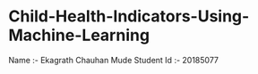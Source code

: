 # Child-Health-Indicators-Using-Machine-Learning
Name :- Ekagrath Chauhan Mude
Student Id :- 20185077
